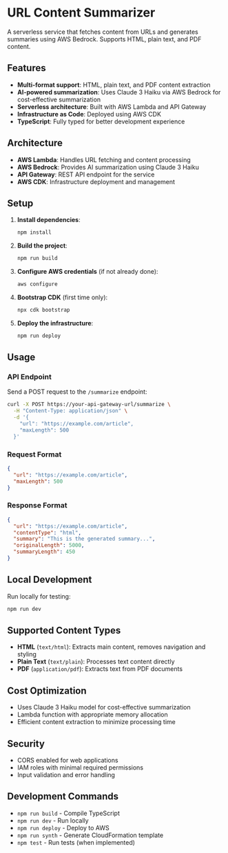 # URL Content Summarizer

A serverless service that fetches content from URLs and generates summaries using AWS Bedrock. Supports HTML, plain text, and PDF content.

## Features

- **Multi-format support**: HTML, plain text, and PDF content extraction
- **AI-powered summarization**: Uses Claude 3 Haiku via AWS Bedrock for cost-effective summarization
- **Serverless architecture**: Built with AWS Lambda and API Gateway
- **Infrastructure as Code**: Deployed using AWS CDK
- **TypeScript**: Fully typed for better development experience

## Architecture

- **AWS Lambda**: Handles URL fetching and content processing
- **AWS Bedrock**: Provides AI summarization using Claude 3 Haiku
- **API Gateway**: REST API endpoint for the service
- **AWS CDK**: Infrastructure deployment and management

## Setup

1. **Install dependencies**:

   ```bash
   npm install
   ```

2. **Build the project**:

   ```bash
   npm run build
   ```

3. **Configure AWS credentials** (if not already done):

   ```bash
   aws configure
   ```

4. **Bootstrap CDK** (first time only):

   ```bash
   npx cdk bootstrap
   ```

5. **Deploy the infrastructure**:
   ```bash
   npm run deploy
   ```

## Usage

### API Endpoint

Send a POST request to the `/summarize` endpoint:

```bash
curl -X POST https://your-api-gateway-url/summarize \
  -H "Content-Type: application/json" \
  -d '{
    "url": "https://example.com/article",
    "maxLength": 500
  }'
```

### Request Format

```json
{
  "url": "https://example.com/article",
  "maxLength": 500
}
```

### Response Format

```json
{
  "url": "https://example.com/article",
  "contentType": "html",
  "summary": "This is the generated summary...",
  "originalLength": 5000,
  "summaryLength": 450
}
```

## Local Development

Run locally for testing:

```bash
npm run dev
```

## Supported Content Types

- **HTML** (`text/html`): Extracts main content, removes navigation and styling
- **Plain Text** (`text/plain`): Processes text content directly
- **PDF** (`application/pdf`): Extracts text from PDF documents

## Cost Optimization

- Uses Claude 3 Haiku model for cost-effective summarization
- Lambda function with appropriate memory allocation
- Efficient content extraction to minimize processing time

## Security

- CORS enabled for web applications
- IAM roles with minimal required permissions
- Input validation and error handling

## Development Commands

- `npm run build` - Compile TypeScript
- `npm run dev` - Run locally
- `npm run deploy` - Deploy to AWS
- `npm run synth` - Generate CloudFormation template
- `npm test` - Run tests (when implemented)

